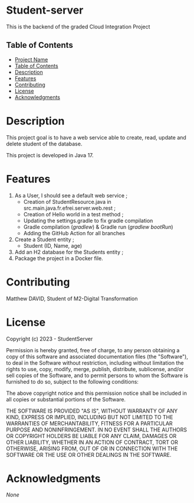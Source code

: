 # Student-server

This is the backend of the graded Cloud Integration Project

## Table of Contents

- [Project Name](#Student-server)
- [Table of Contents](#table-of-contents)
- [Description](#description)
- [Features](#features)
- [Contributing](#contributing)
- [License](#license)
- [Acknowledgments](#acknowledgments)

# Description

This project goal is to have a web service able to create, read, update and delete student of the database.

This project is developed in Java 17.

# Features

1. As a User, I should see a default web service ;
   - Creation of StudentResource.java in src.main.java.fr.efrei.server.web.rest ;
   - Creation of Hello world in a test method ;
   - Updating the settings.gradle to fix gradle compilation
   - Gradle compilation (_gradlew_) & Gradle run (_gradlew bootRun_)
   - Adding the GitHub Action for all branches
2. Create a Student entity ;
   - Student (ID, Name, age)
3. Add an H2 database for the Students entity ;
4. Package the project in a Docker file.

# Contributing

Matthew DAVID, Student of M2-Digital Transformation

# License

Copyright (c) 2023 - StudentServer

Permission is hereby granted, free of charge, to any person obtaining a copy of this software and associated documentation files (the "Software"), to deal in the Software without restriction, including without limitation the rights to use, copy, modify, merge, publish, distribute, sublicense, and/or sell copies of the Software, and to permit persons to whom the Software is furnished to do so, subject to the following conditions:

The above copyright notice and this permission notice shall be included in all copies or substantial portions of the Software.

THE SOFTWARE IS PROVIDED "AS IS", WITHOUT WARRANTY OF ANY KIND, EXPRESS OR IMPLIED, INCLUDING BUT NOT LIMITED TO THE WARRANTIES OF MERCHANTABILITY, FITNESS FOR A PARTICULAR PURPOSE AND NONINFRINGEMENT. IN NO EVENT SHALL THE AUTHORS OR COPYRIGHT HOLDERS BE LIABLE FOR ANY CLAIM, DAMAGES OR OTHER LIABILITY, WHETHER IN AN ACTION OF CONTRACT, TORT OR OTHERWISE, ARISING FROM, OUT OF OR IN CONNECTION WITH THE SOFTWARE OR THE USE OR OTHER DEALINGS IN THE SOFTWARE.

# Acknowledgments

_None_
